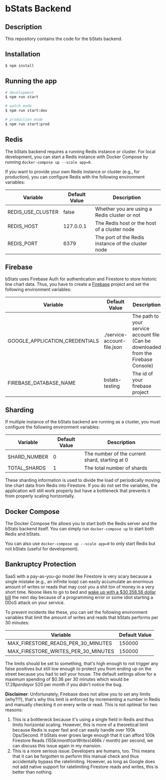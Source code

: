 # bStats Backend

## Description

This repository contains the code for the bStats backend.

## Installation

```bash
$ npm install
```

## Running the app

```bash
# development
$ npm run start

# watch mode
$ npm run start:dev

# production mode
$ npm run start:prod
```

## Redis

The bStats backend requires a running Redis instance or cluster.
For local development, you can start a Redis instance with Docker Compose by running `docker-compose up --scale app=0`.

If you want to provide your own Redis instance or cluster (e.g., for production), you can configure Redis with the
following environment variables:

| Variable          | Default Value | Description |
| ----------------- | ------------- | ----------- |
| REDIS_USE_CLUSTER | false         | Whether you are using a Redis cluster or not |
| REDIS_HOST        | 127.0.0.1     | The Redis host or the host of a cluster node |
| REDIS_PORT        | 6379          | The port of the Redis instance of the cluster node |


## Firebase

bStats uses Firebase Auth for authentication and Firestore to store historic line chart data.
Thus, you have to create a [Firebase](https://firebase.google.com/) project and set the following environment variables:

| Variable                       | Default Value               | Description |
| ------------------------------ | --------------------------- | ----------- |
| GOOGLE_APPLICATION_CREDENTIALS | ./service-account-file.json | The path to your service account file (Can be downloaded from the Firebase Console) |
| FIREBASE_DATABASE_NAME         | bstats-testing              | The id of your firebase project |

## Sharding

If multiple instance of the bStats backend are running as a cluster, you must configure the following environment variables:

| Variable     | Default Value | Description |
| -------------| ------------- | ----------- |
| SHARD_NUMBER | 0             | The number of the current shard, starting at 0 |
| TOTAL_SHARDS | 1             | The total number of shards |

These sharding information is used to divide the load of periodically moving line chart data from Redis into Firestore.
If you do not set the variables, the application will still work properly but have a bottleneck that prevents it from
properly scaling horizontally.

## Docker Compose

The Docker Compose file allows you to start both the Redis server and the bStats backend itself.
You can simply run `docker-compose up` to start both Redis and bStats.

You can also use `docker-compose up --scale app=0` to only start Redis but not bStats (useful for development).

## Bankruptcy Protection

SaaS with a pay-as-you-go model like Firestore is very scary because a single mistake (e.g., an infinite loop) can
easily accumulate an enormous amount of writes or reads that may cost you a shit ton of money in a very short time.
Noone likes to go to bed and
[wake up with a $30,356.56 dollar bill](https://hackernoon.com/how-we-spent-30k-usd-in-firebase-in-less-than-72-hours-307490bd24d)
the next day because of a programming error or some idiot starting a DDoS attack on your service.

To prevent incidents like these, you can set the following environment variables that limit the amount of writes and
reads that bStats performs per 30 minutes:

| Variable                            | Default Value |
| ------------------------------------| ------------- |
| MAX_FIRESTORE_READS_PER_30_MINUTES  | 150000        |
| MAX_FIRESTORE_WRITES_PER_30_MINUTES | 150000        |

The limits should be set to something, that's high enough to not trigger any false positives but still low enough to
protect you from ending up on the street because you had to sell your house. The default settings allow for a maximum
spending of $0.36 per 30 minutes which would be $17.28 per day or ~$520 per month if you didn't notice the bug.

**Disclaimer**: Unfortunately, Firebase does not allow you to set any limits (why?!?), that's why this limit is enforced
by incrementing a number in Redis and manually checking it on every write or read. This is not optimal for two reasons:
1. This is a bottleneck because it's using a single field in Redis and thus limits horizontal scaling. However, this is
   more of a theoretical limit because Redis is super fast and can easily handle over 100k Ops/Second. If bStats ever
   grows large enough that it can afford 100k Firestore Reads ($155k / month) or Writes ($466k / month) per second, we
   can discuss this issue again in my mansion.
2. This is a more serious issue: Developers are humans, too. This means that it can be forgotten to perform this
   manual check and thus accidentally bypass the ratelimiting. However, as long as Google does not add native support
   for ratelimiting Firestore reads and writes, this is better than nothing.
